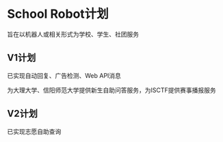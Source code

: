 # School Robot计划

旨在以机器人或相关形式为学校、学生、社团服务

## V1计划

已实现自动回复、广告检测、Web API消息

为大理大学、信阳师范大学提供新生自助问答服务，为ISCTF提供赛事播报服务

## V2计划

已实现志愿自助查询
